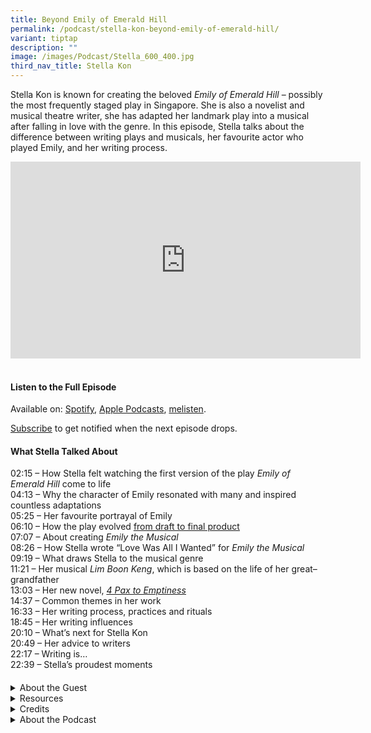 ```yaml
---
title: Beyond Emily of Emerald Hill
permalink: /podcast/stella-kon-beyond-emily-of-emerald-hill/
variant: tiptap
description: ""
image: /images/Podcast/Stella_600_400.jpg
third_nav_title: Stella Kon
---
```

<p>Stella Kon is known for creating the beloved&nbsp;<em>Emily of Emerald Hill</em>&nbsp;–&nbsp;possibly
the most frequently staged play in Singapore. She is also a novelist and
musical theatre writer, she has adapted her landmark play into a musical
after falling in love with the genre. In this episode, Stella talks about
the difference between writing plays and musicals, her favourite&nbsp;actor
who played Emily, and her writing process.</p>
<div class="iframe-wrapper">
<iframe height="315" width="560" allowfullscreen="true" frameborder="0" src="https://www.youtube.com/embed/_pUCUPH4FpY?si=-Xsfmx9_19IF0kqR"></iframe>
</div>
<h4><br><strong>Listen to the Full Episode</strong></h4>
<p>Available on: <a href="https://open.spotify.com/episode/1bLMjlPnQ5lOZNZyllUoqC" rel="noopener nofollow" target="_blank">Spotify</a>,
<a href="https://podcasts.apple.com/us/podcast/stella-kon-beyond-emily-of-emerald-hill/id1688142751?i=1000668300079" rel="noopener nofollow" target="_blank">Apple Podcasts</a>, <a href="https://www.melisten.sg/podcast/playlist/BiblioAsia%2B-2115156/Stella-Kon--Beyond-Emily-of-Emerald-Hill-2688126" rel="noopener nofollow" target="_blank">melisten</a>.</p>
<p><a href="https://open.spotify.com/show/66PYiIthr1KqQhJ82XH4DN" rel="noopener noreferrer nofollow" target="_blank"><u>Subscribe</u></a> to
get notified when the next episode drops.</p>
<p></p>
<h4><strong>What Stella Talked About</strong></h4>
<p>02:15 – How Stella felt watching the first version of the play&nbsp;<em>Emily of Emerald Hill</em>&nbsp;come
to life
<br>04:13 – Why the character of Emily resonated with many and inspired countless
adaptations
<br>05:25 – Her favourite portrayal of Emily
<br>06:10 – How the play evolved <a href="https://biblioasia.nlb.gov.sg/vol-20/issue-2/jul-sep-2024/emily-of-emerald-hill-stella-kon/" rel="noopener noreferrer" target="_blank"><u>from draft to final product</u></a>&nbsp;
<br>07:07 – About creating&nbsp;<em>Emily the Musical</em>
<br>08:26 – How Stella wrote “Love Was All I Wanted” for&nbsp;<em>Emily the Musical</em>
<br>09:19 – What draws Stella to the musical genre
<br>11:21 – Her musical&nbsp;<em>Lim Boon Keng</em>, which is based on the
life of her great–grandfather&nbsp;
<br>13:03 – Her new novel,&nbsp;<em><a href="https://eservice.nlb.gov.sg/redir/itemdetails?bid=206064640" rel="noopener noreferrer" target="_blank"><u>4 Pax to Emptiness</u></a></em>
<br>14:37 – Common themes in her work
<br>16:33 – Her writing process, practices and rituals
<br>18:45 – Her writing influences
<br>20:10 – What’s next for Stella Kon
<br>20:49 – Her advice to writers
<br>22:17 – Writing is…
<br>22:39 – Stella’s proudest moments</p>
<h4></h4>
<div data-type="detailGroup" class="isomer-accordion isomer-accordion-white">
<details class="isomer-details">
<summary>About the Guest</summary>
<div data-type="detailsContent" class="isomer-details-content">
<p>Stella Kon’s best-known work is the monodrama <em>Emily of Emerald Hill</em>,
which appeared in 1982 and has since been performed almost a thousand times
in Singapore, Malaysia and elsewhere. She has also written poems, novels
and other plays, and librettos for several musicals with composer Desmond
Moey. In 2006 she helped to found the arts charity Musical Theatre Ltd,
and was its chairperson for 14 years.</p>
</div>
</details>
<details class="isomer-details">
<summary>Resources</summary>
<div data-type="detailsContent" class="isomer-details-content">
<p>Stella Kon, <em><a href="https://eservice.nlb.gov.sg/redir/itemdetails?bid=206064640" rel="noopener noreferrer" target="_blank"><u>4 Pax to Emptiness</u></a></em> (Singapore:
Penguin Random House SEA, 2023).
<br>
<br>Stella Kon, <em><a href="https://eservice.nlb.gov.sg/redir/itemdetails?bid=5314894" rel="noopener nofollow" target="_blank">Emily of Emerald Hill: A Monodrama</a> </em>(London:
Macmillan Publishers, 1989).
<br>
</p>
<p>Eriko Ogihara-Schuck, "<a href="https://biblioasia.nlb.gov.sg/vol-20/issue-2/jul-sep-2024/emily-of-emerald-hill-stella-kon/" rel="noopener nofollow" target="_blank">From Betty of Balmoral Road to Emily of Emerald Hill: A New Look At Stella Kon’s Classic Play</a>," <em>BiblioAsia </em>20,
no. 2 (July–September 2024).</p>
</div>
</details>
<details class="isomer-details">
<summary>Credits</summary>
<div data-type="detailsContent" class="isomer-details-content">
<p>This episode of BiblioAsia+ was hosted by Jimmy Yap and produced by Soh
Gek Han. Sound engineering was done by Doppler Soundlab. The background
music "Di Tanjong Katong" was composed by Ahmad Patek and performed by
<a href="https://www.youtube.com/watch?v=uA2v7ka5TAI" rel="noopener noreferrer nofollow" target="_blank"><u>Chords Haven</u>
</a>. The song "Love Was All I Wanted" was written by Stella Kon and Desmond
Moey. Special thanks to Stella for coming on the show.</p>
<p></p>
</div>
</details>
<details class="isomer-details">
<summary>About the Podcast</summary>
<div data-type="detailsContent" class="isomer-details-content">
<p>BiblioAsia+ is a podcast about Singapore history by the National Library
of Singapore.</p>
</div>
</details>
</div>
<p></p>